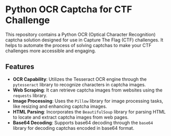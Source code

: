 # Python OCR Captcha for CTF Challenge

This repository contains a Python OCR (Optical Character Recognition) captcha solution designed for use in Capture The Flag (CTF) challenges. It helps to automate the process of solving captchas to make your CTF challenges more accessible and engaging.

## Features

- **OCR Capability**: Utilizes the Tesseract OCR engine through the `pytesseract` library to recognize characters in captcha images.
- **Web Scraping**: It can retrieve captcha images from websites using the `requests` library.
- **Image Processing**: Uses the `Pillow` library for image processing tasks, like resizing and enhancing captcha images.
- **HTML Parsing**: Incorporates the `BeautifulSoup` library for parsing HTML to locate and extract captcha images from web pages.
- **Base64 Decoding**: Supports base64 decoding through the `base64` library for decoding captchas encoded in base64 format.
